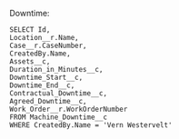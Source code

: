 
Downtime:

	SELECT Id,
	Location__r.Name,
	Case__r.CaseNumber,
	CreatedBy.Name,
	Assets__c,
	Duration_in_Minutes__c,
	Downtime_Start__c,
	Downtime_End__c,
	Contractual_Downtime__c,
	Agreed_Downtime__c,
	Work_Order__r.WorkOrderNumber
	FROM Machine_Downtime__c
	WHERE CreatedBy.Name = 'Vern Westervelt'